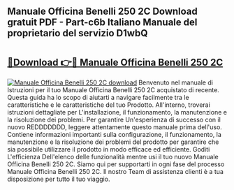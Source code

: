 ## Manuale Officina Benelli 250 2C Download gratuit PDF - Part-c6b Italiano Manuale del proprietario del servizio D1wbQ

# <h2><a href="http://dfe1tkj.blite.top/?on=Manuale+Officina+Benelli+250+2C">🔗Download 👉🔴 Manuale Officina Benelli 250 2C</a></h2>

[![Manuale Officina Benelli 250 2C download](https://i.imgur.com/lujVjoI.png)](http://dfe1tkj.blite.top/?on=Manuale+Officina+Benelli+250+2C)
Benvenuto nel manuale di Istruzioni per il tuo Manuale Officina Benelli 250 2C acquistato di recente. Questa guida ha lo scopo di aiutarti a navigare facilmente tra le caratteristiche e le caratteristiche del tuo Prodotto. All'interno, troverai istruzioni dettagliate per L'installazione, il funzionamento, la manutenzione e la risoluzione dei problemi. Per garantire Un'esperienza di successo con il nuovo REDDDDDDD, leggere attentamente questo manuale prima dell'uso. Contiene informazioni importanti sulla configurazione, il funzionamento, la manutenzione e la risoluzione dei problemi del prodotto per garantire che sia possibile utilizzare il prodotto in modo efficace ed efficiente. Goditi L'efficienza Dell'elenco delle funzionalità mentre usi il tuo nuovo Manuale Officina Benelli 250 2C. Siamo qui per supportarti in ogni fase del processo Manuale Officina Benelli 250 2C. Il nostro Team di assistenza clienti è a tua disposizione per tutto il tuo viaggio.
